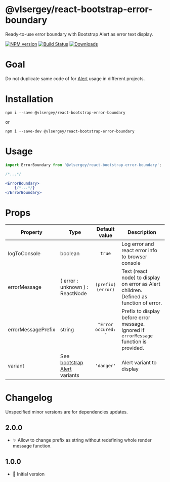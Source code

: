# @vlsergey/react-bootstrap-error-boundary

Ready-to-use error boundary with Bootstrap Alert as error text display.

[![NPM version][npm-image]][npm-url]
[![Build Status][travis-image]][travis-url]
[![Downloads][downloads-image]][downloads-url]

# Goal
Do not duplicate same code of for [Alert](https://react-bootstrap.github.io/components/alerts/) usage in different projects.

# Installation
```
npm i --save @vlsergey/react-bootstrap-error-boundary
```
or
```
npm i --save-dev @vlsergey/react-bootstrap-error-boundary
```

# Usage
```jsx
import ErrorBoundary from '@vlsergey/react-bootstrap-error-boundary';

/*...*/

<ErrorBoundary>
    {/*...*/}
</ErrorBoundary>
```

# Props
| Property           | Type    | Default value | Description |
| ------------------ | ------- | :-------------:| ----------- |
| logToConsole       | boolean | `true`        | Log error and react error info to browser console |
| errorMessage       | ( error : unknown ) : ReactNode | <code>(prefix)(error)</code> | Text (react node) to display on error as Alert children. Defined as function of error. |
| errorMessagePrefix | string  | `"Error occured: "` | Prefix to display before error message. Ignored if `errorMessage` function is provided. |
| variant            | See [bootstrap Alert](https://react-bootstrap.github.io/components/alerts/) variants | `'danger'` | Alert variant to display |

# Changelog
Unspecified minor versions are for dependencies updates.

## 2.0.0
* ✨ Allow to change prefix as string without redefining whole render message function.

## 1.0.0
* 🎉 Initial version

[npm-image]: https://img.shields.io/npm/v/@vlsergey/react-bootstrap-error-boundary.svg?style=flat-square
[npm-url]: https://npmjs.org/package/@vlsergey/react-bootstrap-error-boundary
[travis-image]: https://travis-ci.com/vlsergey/react-bootstrap-error-boundary.svg?branch=master
[travis-url]: https://travis-ci.com/vlsergey/react-bootstrap-error-boundary
[downloads-image]: http://img.shields.io/npm/dm/@vlsergey/react-bootstrap-error-boundary.svg?style=flat-square
[downloads-url]: https://npmjs.org/package/@vlsergey/react-bootstrap-error-boundary
